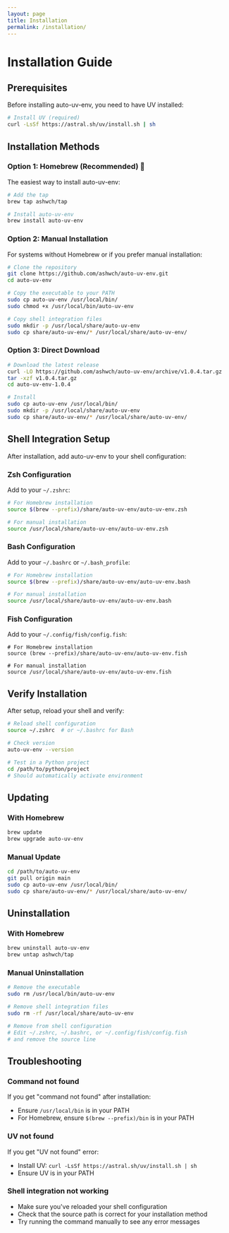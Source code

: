 ```yaml
---
layout: page
title: Installation
permalink: /installation/
---
```


# Installation Guide

## Prerequisites

Before installing auto-uv-env, you need to have UV installed:

```bash
# Install UV (required)
curl -LsSf https://astral.sh/uv/install.sh | sh
```

## Installation Methods

### Option 1: Homebrew (Recommended) 🍺

The easiest way to install auto-uv-env:

```bash
# Add the tap
brew tap ashwch/tap

# Install auto-uv-env
brew install auto-uv-env
```

### Option 2: Manual Installation

For systems without Homebrew or if you prefer manual installation:

```bash
# Clone the repository
git clone https://github.com/ashwch/auto-uv-env.git
cd auto-uv-env

# Copy the executable to your PATH
sudo cp auto-uv-env /usr/local/bin/
sudo chmod +x /usr/local/bin/auto-uv-env

# Copy shell integration files
sudo mkdir -p /usr/local/share/auto-uv-env
sudo cp share/auto-uv-env/* /usr/local/share/auto-uv-env/
```

### Option 3: Direct Download

```bash
# Download the latest release
curl -LO https://github.com/ashwch/auto-uv-env/archive/v1.0.4.tar.gz
tar -xzf v1.0.4.tar.gz
cd auto-uv-env-1.0.4

# Install
sudo cp auto-uv-env /usr/local/bin/
sudo mkdir -p /usr/local/share/auto-uv-env
sudo cp share/auto-uv-env/* /usr/local/share/auto-uv-env/
```

## Shell Integration Setup

After installation, add auto-uv-env to your shell configuration:

### Zsh Configuration

Add to your `~/.zshrc`:

```zsh
# For Homebrew installation
source $(brew --prefix)/share/auto-uv-env/auto-uv-env.zsh

# For manual installation
source /usr/local/share/auto-uv-env/auto-uv-env.zsh
```

### Bash Configuration

Add to your `~/.bashrc` or `~/.bash_profile`:

```bash
# For Homebrew installation
source $(brew --prefix)/share/auto-uv-env/auto-uv-env.bash

# For manual installation
source /usr/local/share/auto-uv-env/auto-uv-env.bash
```

### Fish Configuration

Add to your `~/.config/fish/config.fish`:

```fish
# For Homebrew installation
source (brew --prefix)/share/auto-uv-env/auto-uv-env.fish

# For manual installation
source /usr/local/share/auto-uv-env/auto-uv-env.fish
```

## Verify Installation

After setup, reload your shell and verify:

```bash
# Reload shell configuration
source ~/.zshrc  # or ~/.bashrc for Bash

# Check version
auto-uv-env --version

# Test in a Python project
cd /path/to/python/project
# Should automatically activate environment
```

## Updating

### With Homebrew

```bash
brew update
brew upgrade auto-uv-env
```

### Manual Update

```bash
cd /path/to/auto-uv-env
git pull origin main
sudo cp auto-uv-env /usr/local/bin/
sudo cp share/auto-uv-env/* /usr/local/share/auto-uv-env/
```

## Uninstallation

### With Homebrew

```bash
brew uninstall auto-uv-env
brew untap ashwch/tap
```

### Manual Uninstallation

```bash
# Remove the executable
sudo rm /usr/local/bin/auto-uv-env

# Remove shell integration files
sudo rm -rf /usr/local/share/auto-uv-env

# Remove from shell configuration
# Edit ~/.zshrc, ~/.bashrc, or ~/.config/fish/config.fish
# and remove the source line
```

## Troubleshooting

### Command not found

If you get "command not found" after installation:
- Ensure `/usr/local/bin` is in your PATH
- For Homebrew, ensure `$(brew --prefix)/bin` is in your PATH

### UV not found

If you get "UV not found" error:
- Install UV: `curl -LsSf https://astral.sh/uv/install.sh | sh`
- Ensure UV is in your PATH

### Shell integration not working

- Make sure you've reloaded your shell configuration
- Check that the source path is correct for your installation method
- Try running the command manually to see any error messages